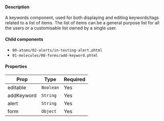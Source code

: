 #### Description

A keywords component, used for both displaying and editing keywords/tags related to a list of items. The list of items can be a general purpose list for all the users or a customisable list owned by a single user.

#### Child components

- `00-atoms/02-alerts/in-testing-alert.phtml`
- `01-molecules/00-forms/add-keyword.phtml`

#### Properties

| Prop       | Type      | Required |
| ---------- | --------- | -------- |
| editable   | `Boolean` | Yes      |
| addKeyword | `String`  | Yes      |
| alert      | `String`  | Yes      |
| form       | `Object`  | Yes      |
